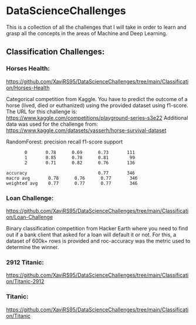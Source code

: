 # DataScienceChallenges

This is a collection of all the challenges that I will take in order to learn and grasp all the concepts in the areas of Machine and Deep Learning. 

## Classification Challenges:

### Horses Health:
https://github.com/XaviRS95/DataScienceChallenges/tree/main/Classification/Horses-Health

Categorical competition from Kaggle. You have to predict the outcome of a horse (lived, died or euthanized) using the provided dataset using f1-score. 
The URL for this challenge is: https://www.kaggle.com/competitions/playground-series-s3e22
Additional data was used for the challenge from: https://www.kaggle.com/datasets/yasserh/horse-survival-dataset

RandomForest:
              precision    recall  f1-score   support

           0       0.78      0.69      0.73       111
           1       0.85      0.78      0.81        99
           2       0.71      0.82      0.76       136

    accuracy                           0.77       346
    macro avg       0.78      0.76      0.77       346
    weighted avg    0.77      0.77      0.77       346

### Loan Challenge:
https://github.com/XaviRS95/DataScienceChallenges/tree/main/Classification/Loan-Challenge

Binary classification competition from Hacker Earth where you need to find out if a bank client that asked for a loan will default it or not. For this, a dataset of 600k+ rows is provided and roc-accuracy was the metric used to determine the winner.

### 2912 Titanic:
https://github.com/XaviRS95/DataScienceChallenges/tree/main/Classification/Titanic-2912


### Titanic:
https://github.com/XaviRS95/DataScienceChallenges/tree/main/Classification/Titanic

